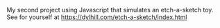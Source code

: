 My second project using Javascript that simulates an etch-a-sketch toy. See for yourself at https://dylhill.com/etch-a-sketch/index.html
